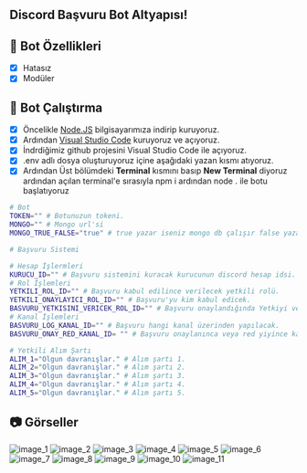 ## Discord Başvuru Bot Altyapısı!

## 📑 Bot Özellikleri

- [x] Hatasız
- [x] Modüler

## 🤖 Bot Çalıştırma

- [x] Öncelikle [Node.JS](https://nodejs.org/en) bilgisayarımıza indirip kuruyoruz.
- [x] Ardından [Visual Studio Code](https://code.visualstudio.com/) kuruyoruz ve açıyoruz.
- [x] İndrdiğimiz github projesini Visual Studio Code ile açıyoruz.
- [x] .env adlı dosya oluşturuyoruz içine aşağıdaki yazan kısmı atıyoruz.
- [x] Ardından Üst bölümdeki **Terminal** kısmını basıp **New Terminal** diyoruz ardından açılan terminal'e sırasıyla npm i ardından node . ile botu başlatıyoruz

```bash
# Bot
TOKEN="" # Botunuzun tokeni.
MONGO="" # Mongo url'si
MONGO_TRUE_FALSE="true" # true yazar iseniz mongo db çalışır false yazar iseniz çalışmaz.

# Başvuru Sistemi

# Hesap İşlermleri
KURUCU_ID="" # Başvuru sistemini kuracak kurucunun discord hesap idsi.
# Rol İşlemleri
YETKILI_ROL_ID="" # Başvuru kabul edilince verilecek yetkili rolü.
YETKILI_ONAYLAYICI_ROL_ID="" # Başvuru'yu kim kabul edicek.
BASVURU_YETKISINI_VERICEK_ROL_ID="" # Başvuru onaylandığında Yetkiyi verme botunun kullanma rolü.
# Kanal İşlemleri
BASVURU_LOG_KANAL_ID="" # Başvuru hangi kanal üzerinden yapılacak.
BASVURU_ONAY_RED_KANAL_ID= "" # Başvuru onaylanınca veya red yiyince kanala mesaj gitsin.

# Yetkili Alım Şartı
ALIM_1="Olgun davranışlar." # Alım şartı 1.
ALIM_2="Olgun davranışlar." # Alım şartı 2.
ALIM_3="Olgun davranışlar." # Alım şartı 3.
ALIM_4="Olgun davranışlar." # Alım şartı 4.
ALIM_5="Olgun davranışlar." # Alım şartı 5.
```

## 📷 Görseller
![image_1](https://github.com/SlenzyCode/advanced-basvuru-botu/assets/137514443/56698ed5-30ce-4171-8ebf-b337684bb8a7)
![image_2](https://github.com/SlenzyCode/advanced-basvuru-botu/assets/137514443/e045b312-38a4-4661-bc8d-c76b7f29ea58)
![image_3](https://github.com/SlenzyCode/advanced-basvuru-botu/assets/137514443/5df31416-7c3a-4ca7-86a2-0e4e39f48ee1)
![image_4](https://github.com/SlenzyCode/advanced-basvuru-botu/assets/137514443/981cd245-0bfb-420b-bd16-990c0dfcc2a4)
![image_5](https://github.com/SlenzyCode/advanced-basvuru-botu/assets/137514443/3d5f98a2-e3d0-480c-80d7-d7adf6451ff8)
![image_6](https://github.com/SlenzyCode/advanced-basvuru-botu/assets/137514443/06f6d3c1-54f2-4b8e-a40c-179fac66d67d)
![image_7](https://github.com/SlenzyCode/advanced-basvuru-botu/assets/137514443/fb230944-8b8a-423d-be1e-716b6c8cb10c)
![image_8](https://github.com/SlenzyCode/advanced-basvuru-botu/assets/137514443/0f556011-75c6-43a7-bf32-6f77f7d1c8c6)
![image_9](https://github.com/SlenzyCode/advanced-basvuru-botu/assets/137514443/7f555525-3a5f-4ed7-b765-27c339765cd1)
![image_10](https://github.com/SlenzyCode/advanced-basvuru-botu/assets/137514443/4f00c51f-568b-4ee4-af72-0c50708f239f)
![image_11](https://github.com/SlenzyCode/advanced-basvuru-botu/assets/137514443/2746f66e-bfd8-44d4-928c-70e84755df61)
